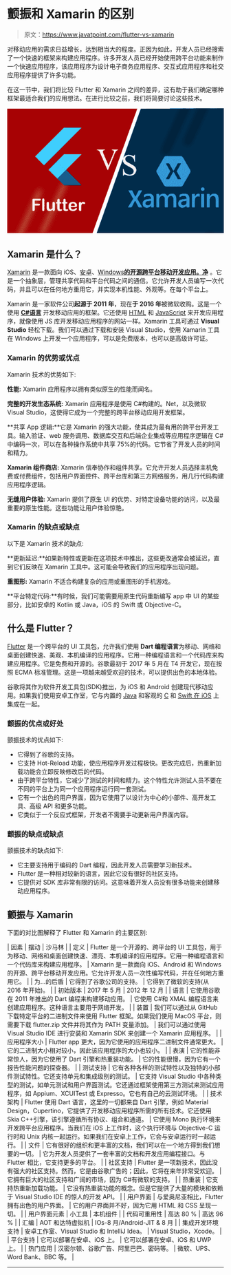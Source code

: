 # 颤振和 Xamarin 的区别

> 原文：<https://www.javatpoint.com/flutter-vs-xamarin>

对移动应用的需求日益增长，达到相当大的程度。正因为如此，开发人员已经搜索了一个快速的框架来构建应用程序。许多开发人员已经开始使用跨平台功能来制作一个快速应用程序，该应用程序为设计电子商务应用程序、交互式应用程序和社交应用程序提供了许多功能。

在这一节中，我们将比较 Flutter 和 Xamarin 之间的差异，这有助于我们确定哪种框架最适合我们的应用想法。在进行比较之前，我们将简要讨论这些技术。

![Flutter and Xamarin](img/0a8e7918ef9ca895a5425b0c9da6f750.png)

## Xamarin 是什么？

[Xamarin](https://www.javatpoint.com/xamarin) 是一款面向 iOS、[安卓](https://www.javatpoint.com/android-tutorial)、[Windows](https://www.javatpoint.com/windows)[**的开源跨平台移动开发应用。净**](https://www.javatpoint.com/net-framework) 。它是一个抽象层，管理共享代码和平台代码之间的通信。它允许开发人员编写一次代码，并且可以在任何地方重用它，并实现本机性能、外观等。在每个平台上。

Xamarin 是一家软件公司**起源于 2011 年**，现在**于 2016 年**被微软收购。这是一个使用 [**C#语言**](https://www.javatpoint.com/c-sharp-tutorial) 开发移动应用的框架。它还使用 [HTML](https://www.javatpoint.com/html-tutorial) 和 [JavaScript](https://www.javatpoint.com/javascript-tutorial) 来开发应用程序，就像使用 JS 库开发移动应用程序的网站一样。Xamarin 工具可通过 **Visual Studio** 轻松下载。我们可以通过下载和安装 Visual Studio，使用 Xamarin 工具在 Windows 上开发一个应用程序，可以是免费版本，也可以是高级许可证。

### Xamarin 的优势或优点

Xamarin 技术的优势如下:

**性能:** Xamarin 应用程序以拥有类似原生的性能而闻名。

**完整的开发生态系统:** Xamarin 应用程序是使用 C#构建的。Net，以及微软 Visual Studio，这使得它成为一个完整的跨平台移动应用开发框架。

**共享 App 逻辑:**它是 Xamarin 的强大功能，使其成为最有用的跨平台开发工具。输入验证、web 服务调用、数据库交互和后端企业集成等应用程序逻辑在 C#中编码一次，可以在各种操作系统中共享 75%的代码。它节省了开发人员的时间和精力。

**Xamarin 组件商店:** Xamarin 信奉协作和组件共享。它允许开发人员选择主机免费或付费组件，包括用户界面控件、跨平台库和第三方网络服务，用几行代码构建应用程序逻辑。

**无缝用户体验:** Xamarin 提供了原生 UI 的优势、对特定设备功能的访问，以及最重要的原生性能。这些功能让用户体验惊艳。

### Xamarin 的缺点或缺点

以下是 Xamarin 技术的缺点:

**更新延迟:**如果新特性或更新在这项技术中推出，这些更改通常会被延迟，直到它们反映在 Xamarin 工具中。这可能会导致我们的应用程序出现问题。

**重图形:** Xamarin 不适合构建复杂的应用或重图形的手机游戏。

**平台特定代码:**有时候，我们可能需要用原生代码重新编写 app 中 UI 的某些部分，比如安卓的 Kotlin 或 Java，iOS 的 Swift 或 Objective-C。

## 什么是 Flutter？

[Flutter](https://www.javatpoint.com/flutter) 是一个跨平台的 UI 工具包，允许我们使用 **Dart 编程语言**为移动、网络和桌面创建快速、美观、本机编译的应用程序。它用一种编程语言和一个代码库来构建应用程序。它是免费和开源的。谷歌最初于 2017 年 5 月在 T4 开发它，现在按照 ECMA 标准管理。这是一项越来越受欢迎的技术，可以提供出色的本地体验。

谷歌将其作为软件开发工具包(SDK)推出，为 iOS 和 Android 创建现代移动应用。如果我们使用安卓工作室，它与内置的 [Java](https://www.javatpoint.com/java-tutorial) 和客观的 [C](https://www.javatpoint.com/c-programming-language-tutorial) 和 [Swift 在 iOS](https://www.javatpoint.com/ios-development-using-swift) 上集成在一起。

### 颤振的优点或好处

颤振技术的优点如下:

*   它得到了谷歌的支持。
*   它支持 Hot-Reload 功能，使应用程序开发过程极快。更改完成后，热重新加载功能会立即反映修改后的代码。
*   由于跨平台特性，它减少了测试的时间和精力。这个特性允许测试人员不要在不同的平台上为同一个应用程序运行同一套测试。
*   它有一个出色的用户界面，因为它使用了以设计为中心的小部件、高开发工具、高级 API 和更多功能。
*   它类似于一个反应式框架，开发者不需要手动更新用户界面内容。

### 颤振的缺点或缺点

颤振技术的缺点如下:

*   它主要支持用于编码的 Dart 编程，因此开发人员需要学习新技术。
*   Flutter 是一种相对较新的语言，因此它没有很好的社区支持。
*   它提供对 SDK 库非常有限的访问。这意味着开发人员没有很多功能来创建移动应用程序。

## 颤振与 Xamarin

下面的对比图解释了 Flutter 和 Xamarin 的主要区别:

| 因素 | 摆动 | 沙马林 |
| 定义 | Flutter 是一个开源的、跨平台的 UI 工具包，用于为移动、网络和桌面创建快速、漂亮、本机编译的应用程序。它用一种编程语言和一个代码库来构建应用程序。 | Xamarin 是一款面向 iOS、Android 和 Windows 的开源、跨平台移动开发应用。它允许开发人员一次性编写代码，并在任何地方重用它。 |
| 为...的后盾 | 它得到了谷歌公司的支持。 | 它得到了微软的支持(从 2016 年开始)。 |
| 初始版本 | 2017 年 5 月 | 2012 年 12 月 |
| 语言 | 它使用谷歌在 2011 年推出的 Dart 编程来构建移动应用。 | 它使用 C#和 XMAL 编程语言来创建应用程序。这种语言主要用于网络开发。 |
| 装置 | 我们可以通过从 GitHub 下载特定平台的二进制文件来使用 Flutter 框架。如果我们使用 MacOS 平台，则需要下载 flutter.zip 文件并将其作为 PATH 变量添加。 | 我们可以通过使用 Visual Studio IDE 进行安装和 Xamarin SDK 来创建一个 Xamarin 应用程序。 |
| 应用程序大小 | Flutter app 更大，因为它使用的应用程序二进制文件通常更大。 | 它的二进制大小相对较小，因此该应用程序的大小也较小。 |
| 表演 | 它的性能非常惊人，因为它使用了 Dart 引擎和热重装功能。 | 它的性能很慢，因为它有一个报告性能问题的探查器。 |
| 测试支持 | 它有各种各样的测试特性以及独特的小部件测试特性。它还支持单元和集成级别的测试。 | 它支持 Visual Studio 中各种类型的测试，如单元测试和用户界面测试。它还通过框架使用第三方测试来测试应用程序，如 Appium、XCUITest 或 Expresso。它也有自己的云测试环境。 |
| 技术架构 | Flutter 使用 Dart 语言，这里的一切都来自 Dart 引擎，例如 Material Design，Cupertino，它提供了开发移动应用程序所需的所有技术。它还使用 Skia C++引擎，该引擎遵循所有协议、组合和通道。 | 它使用 Mono 执行环境来开发跨平台应用程序。当我们在 iOS 上工作时，这个执行环境与 Objective-C 运行时和 Unix 内核一起运行。如果我们在安卓上工作，它会与安卓运行时一起运行。 |
| 文件 | 它有很好的组织和更丰富的文档，我们可以在一个地方得到我们想要的一切。 | 它为开发人员提供了一套丰富的文档和开发应用编程接口。与 Flutter 相比，它支持更多的平台。 |
| 社区支持 | Flutter 是一项新技术，因此没有强大的社区支持。然而，它是由谷歌广告的；因此，它将在来年非常受欢迎。 | 它拥有巨大的社区支持和广阔的市场，因为 C#有微软的支持。 |
| 热重装 | 它支持热重新加载功能。 | 它没有热重装功能的概念。但是它提供了大量的模块和依赖于 Visual Studio IDE 的惊人的开发 API。 |
| 用户界面 | 与爱奥尼亚相比，Flutter 拥有出色的用户界面。 | 它的用户界面并不好，因为它用 HTML 和 CSS 呈现一切。 |
| 用户界面元素 | 小工具 | 本机组件 |
| 代码可重用性 | 高达 80 % | 高达 96 % |
| 汇编 | AOT 和达特虚拟机 | IOs-8 月/Android-JIT & 8 月 |
| 集成开发环境支持 | 安卓工作室、Visual Studio 和 IntelliJ Idea。 | Visual Studio，Xcode。 |
| 平台支持 | 它可以部署在安卓、iOS 上。 | 它可以部署在安卓、iOS 和 UWP 上。 |
| 热门应用 | 汉密尔顿、谷歌广告、阿里巴巴、密码等。 | 微软、UPS、Word Bank、BBC 等。 |

* * *